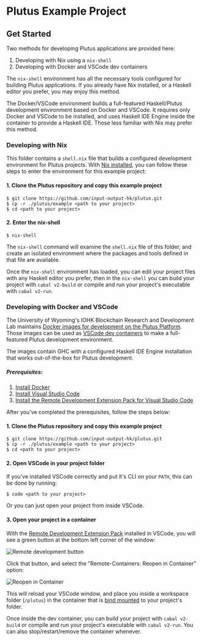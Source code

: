 # Plutus Example Project

## Get Started

Two methods for developing Plutus applications are provided here:

1. Developing with Nix using a `nix-shell`
2. Developing with Docker and VSCode dev containers

The `nix-shell` environment has all the necessary tools configured for building
Plutus applications. If you already have Nix installed, or a Haskell editor you
prefer, you may enjoy this method.

The Docker/VSCode environment builds a full-featured Haskell/Plutus development environment
based on Docker and VSCode. It requires only Docker and VSCode to be installed, and uses Haskell IDE
Engine inside the container to provide a Haskell IDE. Those less familiar with Nix 
may prefer this method.

### Developing with Nix

This folder contains a `shell.nix` file that builds a configured development
environment for Plutus projects. With [Nix installed](https://nixos.org/nix/manual/#chap-installation),
you can follow these steps to enter the environment for this example project:

#### 1. Clone the Plutus repository and copy this example project

```
$ git clone https://github.com/input-output-hk/plutus.git
$ cp -r ./plutus/example <path to your project>
$ cd <path to your project>
```

#### 2. Enter the nix-shell

```
$ nix-shell
```

The `nix-shell` command will examine the `shell.nix` file of this folder, and create
an isolated environment where the packages and tools defined in that file are available.

Once the `nix-shell` environment has loaded, you can edit your project files
with any Haskell editor you prefer, then in the `nix-shell` you can build your project with 
`cabal v2-build` or compile and run your project's executable with `cabal v2-run`.

### Developing with Docker and VSCode

The University of Wyoming's IOHK Blockchain Research and Development Lab
maintains [Docker images for development on the Plutus Platform](https://hub.docker.com/repository/docker/uwyoiohk/plutus-development).
Those images can be used as [VSCode dev containers](https://code.visualstudio.com/docs/remote/containers)
to make a full-featured Plutus development environment.

The images contain GHC with a configured Haskell IDE Engine installation that
works out-of-the-box for Plutus development.

##### Prerequisites:

1. [Install Docker](https://docs.docker.com/get-docker/)
2. [Install Visual Studio Code](https://code.visualstudio.com/)
3. [Install the Remote Development Extension Pack for Visual Studio Code](https://marketplace.visualstudio.com/items?itemName=ms-vscode-remote.vscode-remote-extensionpack)

After you've completed the prerequisites, follow the steps below:

#### 1. Clone the Plutus repository and copy this example project

```
$ git clone https://github.com/input-output-hk/plutus.git
$ cp -r ./plutus/example <path to your project>
$ cd <path to your project>
```

#### 2. Open VSCode in your project folder

If you've installed VSCode correctly and put it's CLI on your `PATH`,
this can be done by running:

```
$ code <path to your project>
```

Or you can just open your project from inside VSCode.

#### 3. Open your project in a container

With the [Remote Development Extension Pack](https://marketplace.visualstudio.com/items?itemName=ms-vscode-remote.vscode-remote-extensionpack)
installed in VSCode, you will see a green button at the bottom left corner of
the window:

![Remote development button](https://i.imgur.com/LfIEZsB.png)

Click that button, and select the "Remote-Containers: Reopen in Container"
option:

![Reopen in Container](https://i.imgur.com/k1ELZel.jpg)

This will reload your VSCode window, and place you inside a workspace folder (`/plutus`) in
the container that is [bind mounted](https://docs.docker.com/storage/bind-mounts/)
to your project's folder.

Once inside the dev container, you can build your project with `cabal v2-build`
or compile and run your project's executable with `cabal v2-run`. You can
also stop/restart/remove the container whenever.
